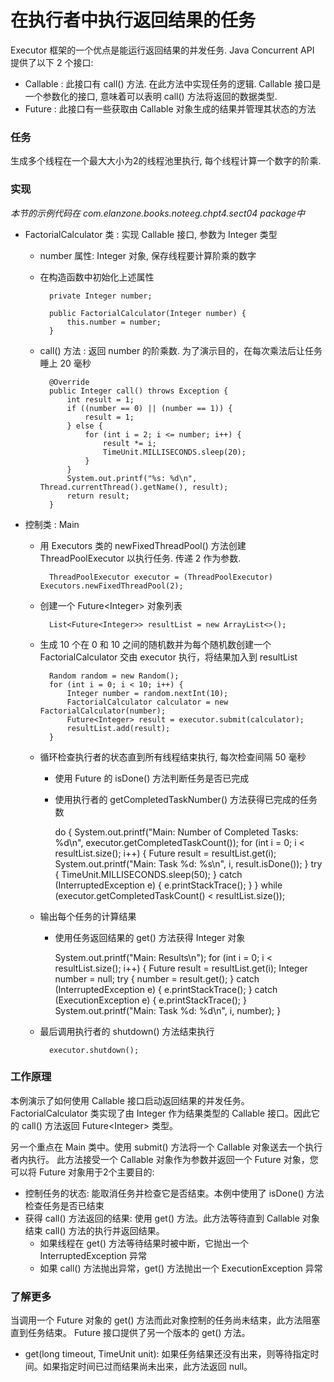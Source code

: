 在执行者中执行返回结果的任务
====

Executor 框架的一个优点是能运行返回结果的并发任务. Java Concurrent API 提供了以下 2 个接口:

* Callable : 此接口有 call() 方法. 在此方法中实现任务的逻辑. Callable 接口是一个参数化的接口, 意味着可以表明 call() 方法将返回的数据类型.
* Future : 此接口有一些获取由 Callable 对象生成的结果并管理其状态的方法


### 任务

生成多个线程在一个最大大小为2的线程池里执行, 每个线程计算一个数字的阶乘.


### 实现

*本节的示例代码在 com.elanzone.books.noteeg.chpt4.sect04 package中*

* FactorialCalculator 类 : 实现 Callable 接口, 参数为 Integer 类型
    * number 属性: Integer 对象, 保存线程要计算阶乘的数字
    * 在构造函数中初始化上述属性

            private Integer number;

            public FactorialCalculator(Integer number) {
                this.number = number;
            }

    * call() 方法 : 返回 number 的阶乘数. 为了演示目的，在每次乘法后让任务睡上 20 毫秒

            @Override
            public Integer call() throws Exception {
                int result = 1;
                if ((number == 0) || (number == 1)) {
                    result = 1;
                } else {
                    for (int i = 2; i <= number; i++) {
                        result *= i;
                        TimeUnit.MILLISECONDS.sleep(20);
                    }
                }
                System.out.printf("%s: %d\n", Thread.currentThread().getName(), result);
                return result;
            }


* 控制类 : Main

    * 用 Executors 类的 newFixedThreadPool() 方法创建 ThreadPoolExecutor 以执行任务. 传递 2 作为参数.

            ThreadPoolExecutor executor = (ThreadPoolExecutor) Executors.newFixedThreadPool(2);

    * 创建一个 Future\<Integer\> 对象列表

            List<Future<Integer>> resultList = new ArrayList<>();

    * 生成 10 个在 0 和 10 之间的随机数并为每个随机数创建一个 FactorialCalculator 交由 executor 执行，将结果加入到 resultList

            Random random = new Random();
            for (int i = 0; i < 10; i++) {
                Integer number = random.nextInt(10);
                FactorialCalculator calculator = new FactorialCalculator(number);
                Future<Integer> result = executor.submit(calculator);
                resultList.add(result);
            }

    * 循环检查执行者的状态直到所有线程结束执行, 每次检查间隔 50 毫秒
        * 使用 Future 的 isDone() 方法判断任务是否已完成
        * 使用执行者的 getCompletedTaskNumber() 方法获得已完成的任务数

            do {
                System.out.printf("Main: Number of Completed Tasks: %d\n", executor.getCompletedTaskCount());
                for (int i = 0; i < resultList.size(); i++) {
                    Future<Integer> result = resultList.get(i);
                    System.out.printf("Main: Task %d: %s\n", i, result.isDone());
                }
                try {
                    TimeUnit.MILLISECONDS.sleep(50);
                } catch (InterruptedException e) {
                    e.printStackTrace();
                }
            } while (executor.getCompletedTaskCount() < resultList.size());

    * 输出每个任务的计算结果
        * 使用任务返回结果的 get() 方法获得 Integer 对象

            System.out.printf("Main: Results\n");
            for (int i = 0; i < resultList.size(); i++) {
                Future<Integer> result = resultList.get(i);
                Integer number = null;
                try {
                    number = result.get();
                } catch (InterruptedException e) {
                    e.printStackTrace();
                } catch (ExecutionException e) {
                    e.printStackTrace();
                }
                System.out.printf("Main: Task %d: %d\n", i, number);
            }

    * 最后调用执行者的 shutdown() 方法结束执行

            executor.shutdown();


### 工作原理

本例演示了如何使用 Callable 接口启动返回结果的并发任务。
FactorialCalculator 类实现了由 Integer 作为结果类型的 Callable 接口。因此它的 call() 方法返回 Future\<Integer\> 类型。

另一个重点在 Main 类中。使用 submit() 方法将一个 Callable 对象送去一个执行者内执行。
此方法接受一个 Callable 对象作为参数并返回一个 Future 对象，您可以将 Future 对象用于2个主要目的:

* 控制任务的状态: 能取消任务并检查它是否结束。本例中使用了 isDone() 方法检查任务是否已结束
* 获得 call() 方法返回的结果: 使用 get() 方法。此方法等待直到 Callable 对象结束 call() 方法的执行并返回结果。
    * 如果线程在 get() 方法等待结果时被中断，它抛出一个 InterruptedException 异常
    * 如果 call() 方法抛出异常，get() 方法抛出一个 ExecutionException 异常



### 了解更多

当调用一个 Future 对象的 get() 方法而此对象控制的任务尚未结束，此方法阻塞直到任务结束。
Future 接口提供了另一个版本的 get() 方法。

* get(long timeout, TimeUnit unit): 如果任务结果还没有出来，则等待指定时间。如果指定时间已过而结果尚未出来，此方法返回 null。



